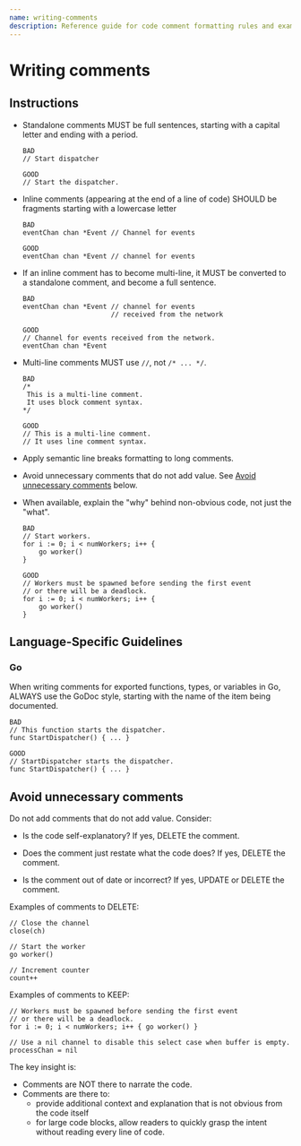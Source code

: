 ```yaml
---
name: writing-comments
description: Reference guide for code comment formatting rules and examples. The core rules are automatically applied via CLAUDE.md system instructions - this skill provides detailed examples and edge cases for reference.
---
```


# Writing comments

## Instructions

- Standalone comments MUST be full sentences,
  starting with a capital letter and ending with a period.

    ```
    BAD
    // Start dispatcher

    GOOD
    // Start the dispatcher.
    ```

- Inline comments (appearing at the end of a line of code)
  SHOULD be fragments starting with a lowercase letter

    ```
    BAD
    eventChan chan *Event // Channel for events

    GOOD
    eventChan chan *Event // channel for events
    ```

- If an inline comment has to become multi-line,
  it MUST be converted to a standalone comment,
  and become a full sentence.

    ```
    BAD
    eventChan chan *Event // channel for events
                          // received from the network

    GOOD
    // Channel for events received from the network.
    eventChan chan *Event
    ```

- Multi-line comments MUST use `//`, not `/* ... */`.

    ```
    BAD
    /*
     This is a multi-line comment.
     It uses block comment syntax.
    */

    GOOD
    // This is a multi-line comment.
    // It uses line comment syntax.
    ```

- Apply semantic line breaks formatting to long comments.

- Avoid unnecessary comments that do not add value.
  See [Avoid unnecessary comments](#avoid-unnecessary-comments) below.

- When available, explain the "why" behind non-obvious code,
  not just the "what".

    ```
    BAD
    // Start workers.
    for i := 0; i < numWorkers; i++ {
        go worker()
    }

    GOOD
    // Workers must be spawned before sending the first event
    // or there will be a deadlock.
    for i := 0; i < numWorkers; i++ {
        go worker()
    }
    ```

## Language-Specific Guidelines

### Go

When writing comments for exported functions, types, or variables in Go,
ALWAYS use the GoDoc style,
starting with the name of the item being documented.

```
BAD
// This function starts the dispatcher.
func StartDispatcher() { ... }

GOOD
// StartDispatcher starts the dispatcher.
func StartDispatcher() { ... }
```

## Avoid unnecessary comments

Do not add comments that do not add value.
Consider:

- Is the code self-explanatory?
  If yes, DELETE the comment.

- Does the comment just restate what the code does?
  If yes, DELETE the comment.

- Is the comment out of date or incorrect?
  If yes, UPDATE or DELETE the comment.

Examples of comments to DELETE:

```
// Close the channel
close(ch)

// Start the worker
go worker()

// Increment counter
count++
```

Examples of comments to KEEP:

```
// Workers must be spawned before sending the first event
// or there will be a deadlock.
for i := 0; i < numWorkers; i++ { go worker() }

// Use a nil channel to disable this select case when buffer is empty.
processChan = nil
```

The key insight is:

- Comments are NOT there to narrate the code.
- Comments are there to:
  - provide additional context and explanation
    that is not obvious from the code itself
  - for large code blocks,
    allow readers to quickly grasp the intent
    without reading every line of code.
